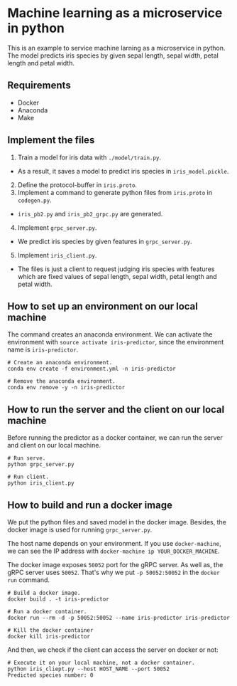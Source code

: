 # Machine learning as a microservice in python

This is an example to service machine larning as a microservice in python.
The model predicts iris species by given sepal length, sepal width, petal length and petal width.

## Requirements

- Docker
- Anaconda
- Make

## Implement the files

1. Train a model for iris data with `./model/train.py`.
  - As a result, it saves a model to predict iris species in `iris_model.pickle`.
2. Define the protocol-buffer in `iris.proto`.
3. Implement a command to generate python files from `iris.proto` in `codegen.py`.
  - `iris_pb2.py` and `iris_pb2_grpc.py` are generated.
4. Implement `grpc_server.py`.
  - We predict iris species by given features in `grpc_server.py`.
5. Implement `iris_client.py`.
  - The files is just a client to request judging iris species with features which are fixed values of sepal length, sepal width, petal length and petal width.


## How to set up an environment on our local machine
The command creates an anaconda environment.
We can activate the environment with `source activate iris-predictor`, since the environment name is `iris-predictor`.
```
# Create an anaconda environment.
conda env create -f environment.yml -n iris-predictor

# Remove the anaconda environment.
conda env remove -y -n iris-predictor
```

## How to run the server and the client on our local machine
Before running the predictor as a docker container, we can run the server and client on our local machine.
```
# Run serve.
python grpc_server.py

# Run client.
python iris_client.py
```

## How to build and run a docker image
We put the python files and saved model in the docker image.
Besides, the docker image is used for running `grpc_server.py`.

The host name depends on your environment.
If you use `docker-machine`, we can see the IP address with `docker-machine ip YOUR_DOCKER_MACHINE`.

The docker image exposes `50052` port for the gRPC server.
As well as, the gRPC server uses `50052`.
That's why we put `-p 50052:50052` in the `docker run` command.
```
# Build a docker image.
docker build . -t iris-predictor

# Run a docker container.
docker run --rm -d -p 50052:50052 --name iris-predictor iris-predictor

# Kill the docker container
docker kill iris-predictor
```

And then, we check if the client can access the server on docker or not:

```
# Execute it on your local machine, not a docker container.
python iris_cliept.py --host HOST_NAME --port 50052
Predicted species number: 0
```

